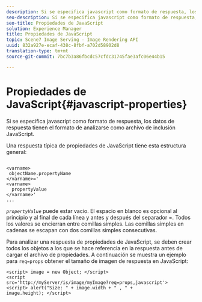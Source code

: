 ```yaml
---
description: Si se especifica javascript como formato de respuesta, los datos de respuesta tienen el formato de analizarse como archivo de inclusión JavaScript.
seo-description: Si se especifica javascript como formato de respuesta, los datos de respuesta tienen el formato de analizarse como archivo de inclusión JavaScript.
seo-title: Propiedades de JavaScript
solution: Experience Manager
title: Propiedades de JavaScript
topic: Scene7 Image Serving - Image Rendering API
uuid: 832a927e-ecaf-438c-8fbf-a702d58902d8
translation-type: tm+mt
source-git-commit: 7bc7b3a86fbcdc57cfdc31745fae3afc06e44b15

---
```



# Propiedades de JavaScript{#javascript-properties}

Si se especifica javascript como formato de respuesta, los datos de respuesta tienen el formato de analizarse como archivo de inclusión JavaScript.

Una respuesta típica de propiedades de JavaScript tiene esta estructura general:

```
           
<varname> 
 objectName.propertyName 
</varname>=' 
<varname>
  propertyValue 
</varname>' 
...
```

*`propertyValue`* puede estar vacío. El espacio en blanco es opcional al principio y al final de cada línea y antes y después del separador =. Todos los valores se encierran entre comillas simples. Las comillas simples en cadenas se escapan con dos comillas simples consecutivas.

Para analizar una respuesta de propiedades de JavaScript, se deben crear todos los objetos a los que se hace referencia en la respuesta antes de cargar el archivo de propiedades. A continuación se muestra un ejemplo para `req=props` obtener el tamaño de imagen de respuesta en JavaScript:

```
<script> image = new Object; </script> 
<script 
src='http://myServer/is/image/myImage?req=props,javascript'> 
<script> alert("Size: " + image.width + " , " + 
image.height); </script>
```

